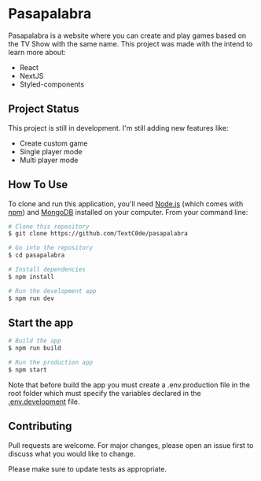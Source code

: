 # Pasapalabra

Pasapalabra is a website where you can create and play games based on the TV Show with the same name.
This project was made with the intend to learn more about:

-   React
-   NextJS
-   Styled-components

## Project Status

This project is still in development. I'm still adding new features like:

-   Create custom game
-   Single player mode
-   Multi player mode

## How To Use

To clone and run this application, you'll need [Node.js](https://nodejs.org/en/download/) (which comes with [npm](http://npmjs.com)) and [MongoDB](https://docs.mongodb.com/manual/installation/) installed on your computer. From your command line:

```bash
# Clone this repository
$ git clone https://github.com/TextC0de/pasapalabra

# Go into the repository
$ cd pasapalabra

# Install dependencies
$ npm install

# Run the development app
$ npm run dev
```

## Start the app

```bash
# Build the app
$ npm run build

# Run the production app
$ npm start
```

Note that before build the app you must create a .env.production file in the root folder which must specify the variables declared in the [.env.development](.env.development) file.

## Contributing

Pull requests are welcome. For major changes, please open an issue first to discuss what you would like to change.

Please make sure to update tests as appropriate.
